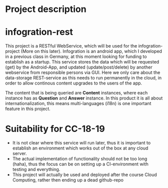 # Project description
# infogration-rest

This project is a RESTful WebService, which will be used for the infogration-project (More on this later). Infogration is an android app, which I developed in a previous class in Germany, at this moment looking for funding to establish as a startup. 
This service stores the data which will be requested (get) by the Android-App, and updated (update/post/delete) by another webservice from responsible persons via GUI. Here we only care about the data-storage REST-service as this needs to run permanently in the cloud, in order to allow continous content upgrades to the users of the app.

The content that is being queried are **Content** instances, where each instance has as **Question** and **Answer** instance. 
In this product it is all about internationalization, this means multi-languages (i18n) is one important feature in this project. 

# Suitability for CC-18-19

- It is not clear where this service will run later, thus it is important to establish an environment which works out of the box at any cloud server.
- The actual implementation of functionality should not be too long (haha), thus the focus can be on setting up a CI-environment with testing and everything.
- This project will actually be used and deployed after the course Cloud Computing, rather then ending up a dead github-repo
